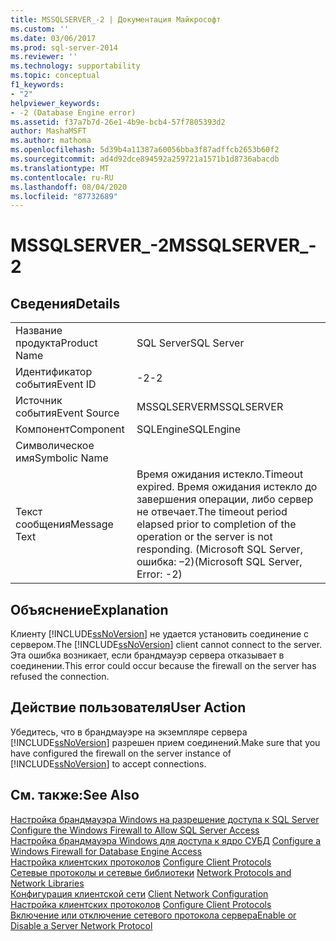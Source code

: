 ```yaml
---
title: MSSQLSERVER_-2 | Документация Майкрософт
ms.custom: ''
ms.date: 03/06/2017
ms.prod: sql-server-2014
ms.reviewer: ''
ms.technology: supportability
ms.topic: conceptual
f1_keywords:
- "2"
helpviewer_keywords:
- -2 (Database Engine error)
ms.assetid: f37a7b7d-26e1-4b9e-bcb4-57f7805393d2
author: MashaMSFT
ms.author: mathoma
ms.openlocfilehash: 5d39b4a11387a60056bba3f87adffcb2653b60f2
ms.sourcegitcommit: ad4d92dce894592a259721a1571b1d8736abacdb
ms.translationtype: MT
ms.contentlocale: ru-RU
ms.lasthandoff: 08/04/2020
ms.locfileid: "87732689"
---
```

# <a name="mssqlserver_-2"></a><span data-ttu-id="749b0-102">MSSQLSERVER_-2</span><span class="sxs-lookup"><span data-stu-id="749b0-102">MSSQLSERVER_-2</span></span>
    
## <a name="details"></a><span data-ttu-id="749b0-103">Сведения</span><span class="sxs-lookup"><span data-stu-id="749b0-103">Details</span></span>  
  
|||  
|-|-|  
|<span data-ttu-id="749b0-104">Название продукта</span><span class="sxs-lookup"><span data-stu-id="749b0-104">Product Name</span></span>|<span data-ttu-id="749b0-105">SQL Server</span><span class="sxs-lookup"><span data-stu-id="749b0-105">SQL Server</span></span>|  
|<span data-ttu-id="749b0-106">Идентификатор события</span><span class="sxs-lookup"><span data-stu-id="749b0-106">Event ID</span></span>|<span data-ttu-id="749b0-107">-2</span><span class="sxs-lookup"><span data-stu-id="749b0-107">-2</span></span>|  
|<span data-ttu-id="749b0-108">Источник события</span><span class="sxs-lookup"><span data-stu-id="749b0-108">Event Source</span></span>|<span data-ttu-id="749b0-109">MSSQLSERVER</span><span class="sxs-lookup"><span data-stu-id="749b0-109">MSSQLSERVER</span></span>|  
|<span data-ttu-id="749b0-110">Компонент</span><span class="sxs-lookup"><span data-stu-id="749b0-110">Component</span></span>|<span data-ttu-id="749b0-111">SQLEngine</span><span class="sxs-lookup"><span data-stu-id="749b0-111">SQLEngine</span></span>|  
|<span data-ttu-id="749b0-112">Символическое имя</span><span class="sxs-lookup"><span data-stu-id="749b0-112">Symbolic Name</span></span>||  
|<span data-ttu-id="749b0-113">Текст сообщения</span><span class="sxs-lookup"><span data-stu-id="749b0-113">Message Text</span></span>|<span data-ttu-id="749b0-114">Время ожидания истекло.</span><span class="sxs-lookup"><span data-stu-id="749b0-114">Timeout expired.</span></span>  <span data-ttu-id="749b0-115">Время ожидания истекло до завершения операции, либо сервер не отвечает.</span><span class="sxs-lookup"><span data-stu-id="749b0-115">The timeout period elapsed prior to completion of the operation or the server is not responding.</span></span> <span data-ttu-id="749b0-116">(Microsoft SQL Server, ошибка: –2)</span><span class="sxs-lookup"><span data-stu-id="749b0-116">(Microsoft SQL Server, Error: -2)</span></span>|   
  
## <a name="explanation"></a><span data-ttu-id="749b0-117">Объяснение</span><span class="sxs-lookup"><span data-stu-id="749b0-117">Explanation</span></span>  
 <span data-ttu-id="749b0-118">Клиенту [!INCLUDE[ssNoVersion](../../includes/ssnoversion-md.md)] не удается установить соединение с сервером.</span><span class="sxs-lookup"><span data-stu-id="749b0-118">The [!INCLUDE[ssNoVersion](../../includes/ssnoversion-md.md)] client cannot connect to the server.</span></span> <span data-ttu-id="749b0-119">Эта ошибка возникает, если брандмауэр сервера отказывает в соединении.</span><span class="sxs-lookup"><span data-stu-id="749b0-119">This error could occur because the firewall on the server has refused the connection.</span></span> 
  
## <a name="user-action"></a><span data-ttu-id="749b0-120">Действие пользователя</span><span class="sxs-lookup"><span data-stu-id="749b0-120">User Action</span></span>  
 <span data-ttu-id="749b0-121">Убедитесь, что в брандмауэре на экземпляре сервера [!INCLUDE[ssNoVersion](../../includes/ssnoversion-md.md)] разрешен прием соединений.</span><span class="sxs-lookup"><span data-stu-id="749b0-121">Make sure that you have configured the firewall on the server instance of [!INCLUDE[ssNoVersion](../../includes/ssnoversion-md.md)] to accept connections.</span></span>  
  
## <a name="see-also"></a><span data-ttu-id="749b0-122">См. также:</span><span class="sxs-lookup"><span data-stu-id="749b0-122">See Also</span></span>  
 <span data-ttu-id="749b0-123">[Настройка брандмауэра Windows на разрешение доступа к SQL Server](../../sql-server/install/configure-the-windows-firewall-to-allow-sql-server-access.md) </span><span class="sxs-lookup"><span data-stu-id="749b0-123">[Configure the Windows Firewall to Allow SQL Server Access](../../sql-server/install/configure-the-windows-firewall-to-allow-sql-server-access.md) </span></span>  
 <span data-ttu-id="749b0-124">[Настройка брандмауэра Windows для доступа к ядро СУБД](../../database-engine/configure-windows/configure-a-windows-firewall-for-database-engine-access.md) </span><span class="sxs-lookup"><span data-stu-id="749b0-124">[Configure a Windows Firewall for Database Engine Access](../../database-engine/configure-windows/configure-a-windows-firewall-for-database-engine-access.md) </span></span>  
 <span data-ttu-id="749b0-125">[Настройка клиентских протоколов](../../database-engine/configure-windows/configure-client-protocols.md) </span><span class="sxs-lookup"><span data-stu-id="749b0-125">[Configure Client Protocols](../../database-engine/configure-windows/configure-client-protocols.md) </span></span>  
 <span data-ttu-id="749b0-126">[Сетевые протоколы и сетевые библиотеки](../../sql-server/install/network-protocols-and-network-libraries.md) </span><span class="sxs-lookup"><span data-stu-id="749b0-126">[Network Protocols and Network Libraries](../../sql-server/install/network-protocols-and-network-libraries.md) </span></span>  
 <span data-ttu-id="749b0-127">[Конфигурация клиентской сети](../../database-engine/configure-windows/client-network-configuration.md) </span><span class="sxs-lookup"><span data-stu-id="749b0-127">[Client Network Configuration](../../database-engine/configure-windows/client-network-configuration.md) </span></span>  
 <span data-ttu-id="749b0-128">[Настройка клиентских протоколов](../../database-engine/configure-windows/configure-client-protocols.md) </span><span class="sxs-lookup"><span data-stu-id="749b0-128">[Configure Client Protocols](../../database-engine/configure-windows/configure-client-protocols.md) </span></span>  
 [<span data-ttu-id="749b0-129">Включение или отключение сетевого протокола сервера</span><span class="sxs-lookup"><span data-stu-id="749b0-129">Enable or Disable a Server Network Protocol</span></span>](../../database-engine/configure-windows/enable-or-disable-a-server-network-protocol.md)  
  
